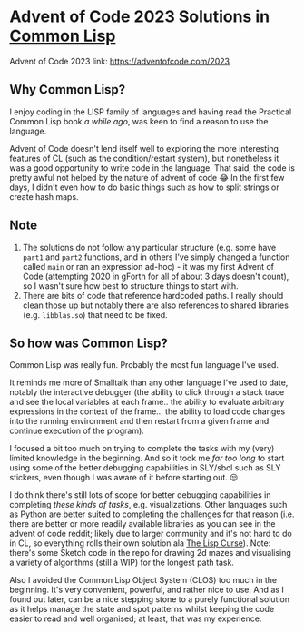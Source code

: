 # Advent of Code 2023 Solutions in [Common Lisp](https://lisp-lang.org/)

Advent of Code 2023 link: https://adventofcode.com/2023

## Why Common Lisp?

I enjoy coding in the LISP family of languages and having read the Practical Common Lisp book _a while ago_, was keen to find a reason to use the language.

Advent of Code doesn't lend itself well to exploring the more interesting features of CL (such as the condition/restart system), but nonetheless it was a good opportunity to write code in the language. That said, the code is pretty awful not helped by the nature of advent of code :joy: In the first few days, I didn't even how to do basic things such as how to split strings or create hash maps.

## Note

1. The solutions do not follow any particular structure (e.g. some have `part1` and `part2` functions, and in others I've simply changed a function called `main` or ran an expression ad-hoc) - it was my first Advent of Code (attempting 2020 in gForth for all of about 3 days doesn't count), so I wasn't sure how best to structure things to start with.
2. There are bits of code that reference hardcoded paths. I really should clean those up but notably there are also references to shared libraries (e.g. `libblas.so`) that need to be fixed. 

## So how was Common Lisp?

Common Lisp was really fun. Probably the most fun language I've used. 

It reminds me more of Smalltalk than any other language I've used to date, notably the interactive debugger (the ability to click through a stack trace and see the local variables at each frame.. the ability to evaluate arbitrary expressions in the context of the frame... the ability to load code changes into the running environment and then restart from a given frame and continue execution of the program).

I focused a bit too much on trying to complete the tasks with my (very) limited knowledge in the beginning. And so it took me _far too long_ to start using some of the better debugging capabilities in SLY/sbcl such as SLY stickers, even though I was aware of it before starting out. :unamused: 

I do think there's still lots of scope for better debugging capabilities in completing _these kinds of tasks_, e.g. visualizations. Other languages such as Python are better suited to completing the challenges for that reason (i.e. there are better or more readily available libraries as you can see in the advent of code reddit; likely due to larger community and it's not hard to do in CL, so everything rolls their own solution ala [The Lisp Curse](http://www.winestockwebdesign.com/Essays/Lisp_Curse.html)). Note: there's some Sketch code in the repo for drawing 2d mazes and visualising a variety of algorithms (still a WIP) for the longest path task.

Also I avoided the Common Lisp Object System (CLOS) too much in the beginning. It's very convenient, powerful, and rather nice to use. And as I found out later, can be a nice stepping stone to a purely functional solution as it helps manage the state and spot patterns whilst keeping the code easier to read and well organised; at least, that was my experience.
